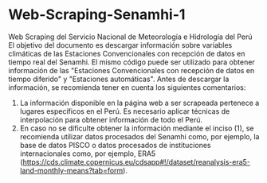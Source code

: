 # Web-Scraping-Senamhi-1
Web Scraping del Servicio Nacional de Meteorología e Hidrología del Perú
El objetivo del documento es descargar información sobre variables climáticas de las Estaciones Convencionales con recepción de datos en tiempo real del Senamhi.
El mismo código puede ser utilizado para obtener información de las "Estaciones Convencionales con recepción de datos en tiempo diferido" y "Estaciones automáticas".
Antes de descargar la información, se recomienda tener en cuenta los siguientes comentarios:
1) La información disponible en la página web a ser scrapeada pertenece a lugares específicos en el Perú. Es necesario aplicar técnicas de interpolación para 
obtener información de todo el Perú.
2) En caso no se dificulte obtener la información mediante el inciso (1), se recomienda utilizar datos procesados del Senamhi como, por ejemplo, la base de datos PISCO
o datos procesados de instituciones internacionales como, por ejemplo, ERA5 (https://cds.climate.copernicus.eu/cdsapp#!/dataset/reanalysis-era5-land-monthly-means?tab=form).
